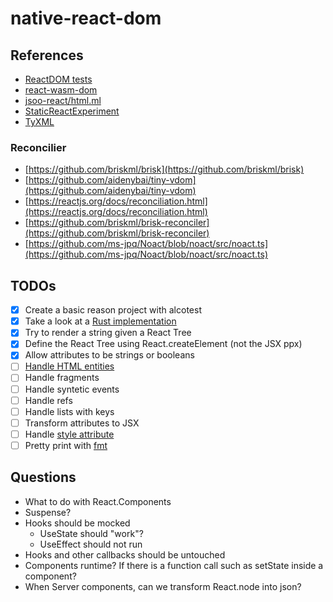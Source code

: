 # native-react-dom

## References

- [ReactDOM tests](https://github.com/facebook/react/tree/main/packages/react-dom/src/__tests__)
- [react-wasm-dom](https://github.com/MaibornWolff/react-wasm-dom/)
- [jsoo-react/html.ml](https://github.com/ml-in-barcelona/jsoo-react/blob/main/ppx/html.ml)
- [StaticReactExperiment](https://github.com/reasonml/reason-react/compare/StaticReactExperiment)
- [TyXML](https://github.com/ocsigen/tyxml)

### Reconcilier

- [https://github.com/briskml/brisk](https://github.com/briskml/brisk)
- [https://github.com/aidenybai/tiny-vdom](https://github.com/aidenybai/tiny-vdom)
- [https://reactjs.org/docs/reconciliation.html](https://reactjs.org/docs/reconciliation.html)
- [https://github.com/briskml/brisk-reconciler](https://github.com/briskml/brisk-reconciler)
- [https://github.com/ms-jpq/Noact/blob/noact/src/noact.ts](https://github.com/ms-jpq/Noact/blob/noact/src/noact.ts)

## TODOs

- [x] Create a basic reason project with alcotest
- [x] Take a look at a [Rust implementation](https://github.com/MaibornWolff/react-wasm-dom)
- [x] Try to render a string given a React Tree
- [x] Define the React Tree using React.createElement (not the JSX ppx)
- [x] Allow attributes to be strings or booleans
- [ ] [Handle HTML entities](https://github.com/MaibornWolff/react-wasm-dom/blob/main/src/__tests__/escapeTextForBrowser-test.jsx)
- [ ] Handle fragments
- [ ] Handle syntetic events
- [ ] Handle refs
- [ ] Handle lists with keys
- [ ] Transform attributes to JSX
- [ ] Handle [style attribute](https://github.com/MaibornWolff/react-wasm-dom/blob/main/src/__tests__/CSSPropertyOperations-test.jsx)
- [ ] Pretty print with [fmt](https://github.com/dbuenzli/fmt)

## Questions

- What to do with React.Components
- Suspense?
- Hooks should be mocked
  - UseState should "work"?
  - UseEffect should not run
- Hooks and other callbacks should be untouched
- Components runtime? If there is a function call such as setState inside a component?
- When Server components, can we transform React.node into json?
